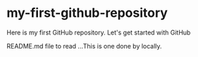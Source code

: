 # my-first-github-repository
Here is my first GitHub repository. Let's get started with GitHub

README.md file to read ...This is one done by locally.
